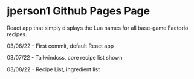 # jperson1 Github Pages Page

React app that simply displays the Lua names for all base-game Factorio recipes.

03/06/22 - First commit, default React app

03/07/22 - Tailwindcss, core recipe list shown

03/08/22 - Recipe List, ingredient list
